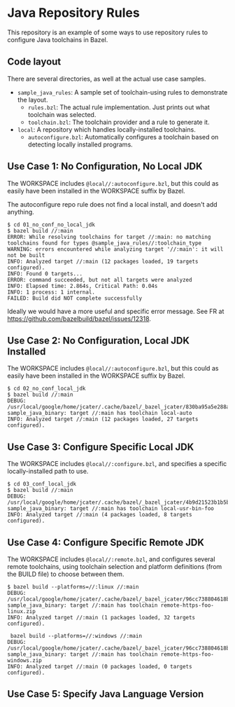 # Java Repository Rules

This repository is an example of some ways to use repository rules to configure
Java toolchains in Bazel.

## Code layout

There are several directories, as well at the actual use case samples.

-  `sample_java_rules`: A sample set of toolchain-using rules to demonstrate the
   layout.
   -  `rules.bzl`: The actual rule implementation. Just prints out what
      toolchain was selected.
   -  `toolchain.bzl`: The toolchain provider and a rule to generate it.
-  `local`: A repository which handles locally-installed toolchains.
   -  `autoconfigure.bzl`: Automatically configures a toolchain based on
      detecting locally installed programs.

## Use Case 1: No Configuration, No Local JDK

The WORKSPACE includes `@local//:autoconfigure.bzl`, but this could as easily
have been installed in the WORKSPACE suffix by Bazel.

The autoconfigure repo rule does not find a local install, and doesn't add
anything.

```
$ cd 01_no_conf_no_local_jdk
$ bazel build //:main
ERROR: While resolving toolchains for target //:main: no matching toolchains found for types @sample_java_rules//:toolchain_type
WARNING: errors encountered while analyzing target '//:main': it will not be built
INFO: Analyzed target //:main (12 packages loaded, 19 targets configured).
INFO: Found 0 targets...
ERROR: command succeeded, but not all targets were analyzed
INFO: Elapsed time: 2.864s, Critical Path: 0.04s
INFO: 1 process: 1 internal.
FAILED: Build did NOT complete successfully
```

Ideally we would have a more useful and specific error message. See FR at https://github.com/bazelbuild/bazel/issues/12318.

## Use Case 2: No Configuration, Local JDK Installed

The WORKSPACE includes `@local//:autoconfigure.bzl`, but this could as easily
have been installed in the WORKSPACE suffix by Bazel.

```
$ cd 02_no_conf_local_jdk
$ bazel build //:main
DEBUG: /usr/local/google/home/jcater/.cache/bazel/_bazel_jcater/830ba95a5e288ac0918d8e6bf8272de4/external/sample_java_rules/rules.bzl:5:10: sample_java_binary: target //:main has toolchain local-auto
INFO: Analyzed target //:main (12 packages loaded, 27 targets configured).
```

## Use Case 3: Configure Specific Local JDK

The WORKSPACE includes `@local//:configure.bzl`, and specifies a specific
locally-installed path to use.

```
$ cd 03_conf_local_jdk
$ bazel build //:main
DEBUG: /usr/local/google/home/jcater/.cache/bazel/_bazel_jcater/4b9d21523b1b5b45752cd4159611cb5c/external/sample_java_rules/rules.bzl:5:10: sample_java_binary: target //:main has toolchain local-usr-bin-foo
INFO: Analyzed target //:main (4 packages loaded, 8 targets configured).
```

## Use Case 4: Configure Specific Remote JDK

The WORKSPACE includes `@local//:remote.bzl`, and configures several remote
toolchains, using toolchain selection and platform definitions (from the BUILD
file) to choose between them.

```
$ bazel build --platforms=//:linux //:main
DEBUG: /usr/local/google/home/jcater/.cache/bazel/_bazel_jcater/96cc738804618b7fefc2f4f988b72363/external/sample_java_rules/rules.bzl:5:10: sample_java_binary: target //:main has toolchain remote-https-foo-linux.zip
INFO: Analyzed target //:main (1 packages loaded, 32 targets configured).

 bazel build --platforms=//:windows //:main
DEBUG: /usr/local/google/home/jcater/.cache/bazel/_bazel_jcater/96cc738804618b7fefc2f4f988b72363/external/sample_java_rules/rules.bzl:5:10: sample_java_binary: target //:main has toolchain remote-https-foo-windows.zip
INFO: Analyzed target //:main (0 packages loaded, 0 targets configured).
```

## Use Case 5: Specify Java Language Version

